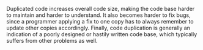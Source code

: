 Duplicated code increases overall code size, making the code base harder to maintain and harder to understand. It also becomes harder to fix bugs, since a programmer applying a fix to one copy has to always remember to update other copies accordingly. Finally, code duplication is generally an indication of a poorly designed or hastily written code base, which typically suffers from other problems as well.

